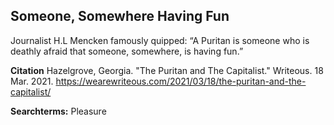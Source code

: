 ## Someone, Somewhere Having Fun

Journalist H.L Mencken famously quipped: “A Puritan is someone who is deathly afraid that someone, somewhere, is having fun.”

**Citation** Hazelgrove, Georgia. "The Puritan and The Capitalist." Writeous. 18 Mar. 2021. https://wearewriteous.com/2021/03/18/the-puritan-and-the-capitalist/

**Searchterms:** Pleasure
